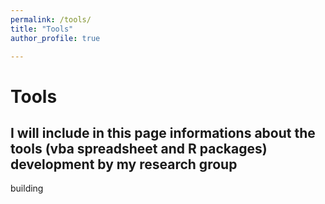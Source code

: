```yaml
---
permalink: /tools/
title: "Tools"
author_profile: true

---
```


# Tools

## I will include in this page informations about the tools (vba spreadsheet and R packages) development by my research group

building
